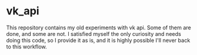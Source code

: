 # vk_api

This repository contains my old experiments with vk api. Some of them are done, and some are not. I satisfied myself the only curiosity and needs doing this code, so I provide it as is, and it is highly possible I'll never back to this workflow.
